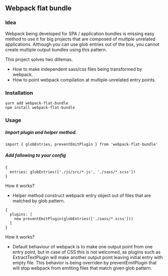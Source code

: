 ## Webpack flat bundle

### Idea
Webpack being developed for SPA / application bundles is missing easy method to use it for big projects that are composed of multiple unrelated applications. Although you can use glob entries out of the box, you cannot create multiple output bundles using this pattern.

This project solves two dillemas.
* How to make independent sass/css files being transformed by webpack.
* How to point webpack compilation at multiple-unrelated entry points.

### Installation

```
yarn add webpack-flat-bundle
npm install webpack-flat-bundle
```

### Usage

##### Import plugin and helper method.
```
import { globEntries, preventEmitPlugin } from 'webpack-flat-bundle'
```

##### Add following to your config
```
{
  entries: globEntries(['./js/src/*.js', './sass/*.scss'])
}
```  
How it works?

* Helper method construct webpack entry object out of files that are matched by glob pattern.

```
{
  plugins: [
    new preventEmitPlugin(globEntries(['./sass/*.scss']))
  ]
}
```

How it works?

* Default behaviour of webpack is to make one output point from one entry point, but in case of CSS this is not welcomed, as plugins such as ExtractTextPlugin will make another output point leaving initial entry with empty file. This behavior is being overriden by preventEmitPlugin that will stop webpack from emitting files that match given glob pattern.
